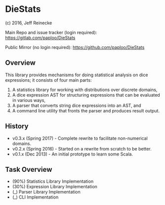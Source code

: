 # DieStats
(c) 2016, Jeff Reinecke

Main Repo and issue tracker (login required):
https://gitlab.com/paploo/DieStats

Public Mirror (no login required):
https://github.com/paploo/DieStats

## Overview

This library provides mechanisms for doing statistical analysis on dice expressions;
it consists of four main parts:

1. A statistics library for working with distributions over discrete domains,
2. A dice expression AST for structuring expressions that can be evaluated in various ways,
3. A parser that converts string dice expressions into an AST, and
4. A command line utility that fronts the parser and produces result output.

## History

* v0.3.x (Spring 2017) - Complete rewrite to facilitate non-numerical domains.
* v0.2.x (Spring 2016) - Started on a rewrite from scratch to be better.
* v0.1.x (Dec 2013) - An initial prototype to learn some Scala.

## Task Overview

* (90%) Statistics Library Implementation
* (30%) Expression Library Implementation
* (_) Parser Library Implementation
* (_) CLI Implementation